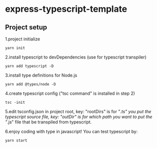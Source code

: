 # express-typescript-template

## Project setup

1.project initialize
```
yarn init
```

2.install typescript to devDependencies (use for typescript transpiler)
```
yarn add typescript -D
```

3.install type definitions for Node.js
```
yarn add @types/node -D
```

4.create typescript config ("tsc command" is installed in step 2)
```
tsc -init
```

5.edit tsconfig.json in project root, key: "rootDirs" is for "*.ts" you put the typescript source file,
key: "outDir" is for which path you want to put the "*.js" file that be transpiled from typescript.

6.enjoy coding with type in javascript! You can test typescript by:
```
yarn start
```
